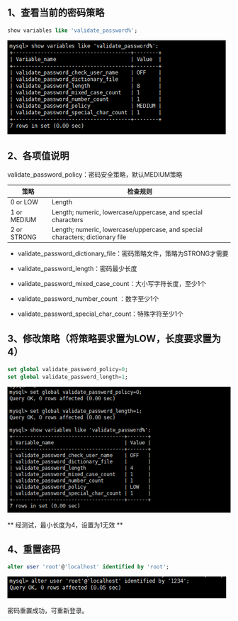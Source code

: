 ## 1、查看当前的密码策略

```sql
show variables like 'validate_password%';
```

![](.media/validate_password.png)

## 2、各项值说明

validate_password_policy：密码安全策略，默认MEDIUM策略

策略 | 检查规则
---- | ----
0 or LOW | Length
1 or MEDIUM | Length; numeric, lowercase/uppercase, and special characters
2 or STRONG | Length; numeric, lowercase/uppercase, and special characters; dictionary file

* validate_password_dictionary_file：密码策略文件，策略为STRONG才需要

* validate_password_length：密码最少长度

* validate_password_mixed_case_count：大小写字符长度，至少1个

* validate_password_number_count ：数字至少1个

* validate_password_special_char_count：特殊字符至少1个

## 3、修改策略（将策略要求置为LOW，长度要求置为4）

```sql
set global validate_password_policy=0;
set global validate_password_length=1;
```

![](.media/validate_password2.png)

** 经测试，最小长度为4，设置为1无效 **

## 4、重置密码

```sql
alter user 'root'@'localhost' identified by 'root';
```

![](.media/password.png)

密码重置成功，可重新登录。
